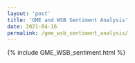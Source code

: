 ```yaml
---
layout: 'post'
title: 'GME and WSB Sentiment Analysis'
date: 2021-04-16
permalink: /gme_wsb_sentiment_analysis/
---
```


{% include GME_WSB_sentiment.html %}
